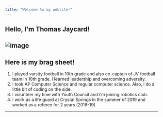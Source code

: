 ```yaml
---
title: "Welcome to my website!"
---
```

Hello, I'm Thomas Jaycard!
---
![image](https://user-images.githubusercontent.com/85258770/121968161-c9f76700-cd3f-11eb-978f-bc84ae7f9090.JPG)
---




Here is my brag sheet!
---
1. I played varsity football in 10th grade and also co-captain of JV football team in 10th grade. I learned leadership and overcoming adversity.
2. I took AP Computer Science and regular computer science. Also, I do a little bit of coding on the side.
3. I volunteer my time with Youth Council and i'm joining robotics club.
4. I work as a life guard at Crystal Springs in the summer of 2019 and worked as a referee for 2 years (2018-19).  

---
